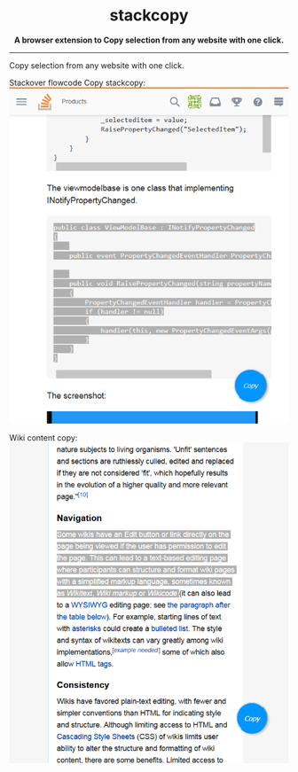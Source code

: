 <h1 align="center">stackcopy</h1>

<div align="center">
  <strong>A browser extension to Copy selection from any website with one click.</strong>
</div>

_______________________________________________________

Copy selection from any website with one click.

Stackover flowcode Copy stackcopy:
![StackOverflow](/screenshots/stackover_flowcode_copy.png)

Wiki content copy:
![CodeGolf](/screenshots/wiki_content_copy.png)
